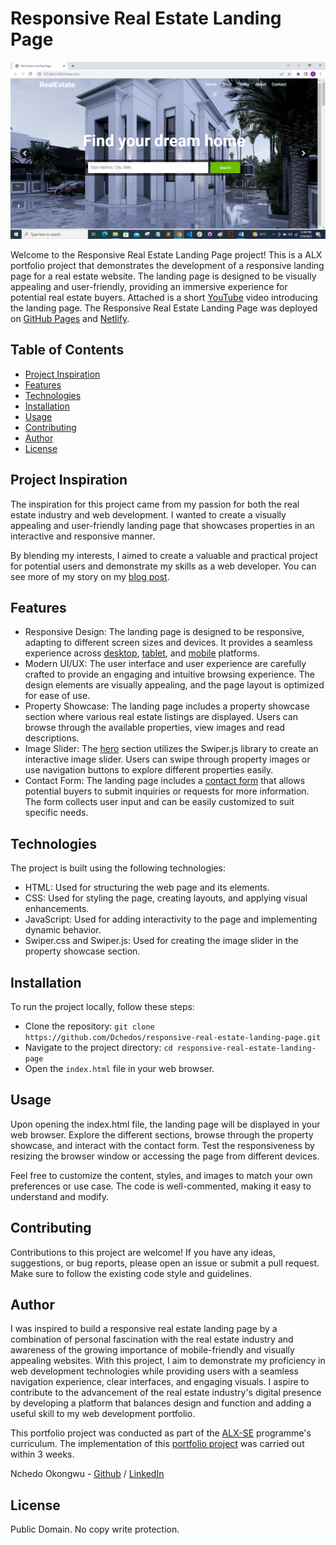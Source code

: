 # Responsive Real Estate Landing Page

![image](https://github.com/Dchedos/responsive-real-estate-landing-page/blob/main/assets/hero.png)

Welcome to the Responsive Real Estate Landing Page project! This is a ALX portfolio project that demonstrates the development of a responsive landing page for a real estate website. The landing page is designed to be visually appealing and user-friendly, providing an immersive experience for potential real estate buyers.
Attached is a short [YouTube](https://youtu.be/QDFeEoPWbxE) video introducing the landing page. The Responsive Real Estate Landing Page was deployed on [GitHub Pages](https://dchedos.github.io/responsive-real-estate-landing-page/) and [Netlify](https://dchedos-real-estate-landing-page.netlify.app/).

## Table of Contents
* [Project Inspiration](#project-inspiration)
* [Features](#features)
* [Technologies](#technologies)
* [Installation](#installation)
* [Usage](#usage)
* [Contributing](#contributing)
* [Author](#author)
* [License](#license)

## Project Inspiration
The inspiration for this project came from my passion for both the real estate industry and web development. I wanted to create a visually appealing and user-friendly landing page that showcases properties in an interactive and responsive manner.

By blending my interests, I aimed to create a valuable and practical project for potential users and demonstrate my skills as a web developer. You can see more of my story on my [blog post]().

## Features
* Responsive Design: The landing page is designed to be responsive, adapting to different screen sizes and devices. It provides a seamless experience across [desktop](https://github.com/Dchedos/responsive-real-estate-landing-page/blob/main/assets/desktop.png), [tablet](https://github.com/Dchedos/responsive-real-estate-landing-page/blob/main/assets/tablet.png), and [mobile](https://github.com/Dchedos/responsive-real-estate-landing-page/blob/main/assets/mobile.png) platforms.
* Modern UI/UX: The user interface and user experience are carefully crafted to provide an engaging and intuitive browsing experience. The design elements are visually appealing, and the page layout is optimized for ease of use.
* Property Showcase: The landing page includes a property showcase section where various real estate listings are displayed. Users can browse through the available properties, view images and read descriptions.
* Image Slider: The [hero](https://github.com/Dchedos/responsive-real-estate-landing-page/blob/main/assets/hero.png) section utilizes the Swiper.js library to create an interactive image slider. Users can swipe through property images or use navigation buttons to explore different properties easily.
* Contact Form: The landing page includes a [contact form](https://github.com/Dchedos/responsive-real-estate-landing-page/blob/main/assets/contact-form.png) that allows potential buyers to submit inquiries or requests for more information. The form collects user input and can be easily customized to suit specific needs.

## Technologies
The project is built using the following technologies:
* HTML: Used for structuring the web page and its elements.
* CSS: Used for styling the page, creating layouts, and applying visual enhancements.
* JavaScript: Used for adding interactivity to the page and implementing dynamic behavior.
* Swiper.css and Swiper.js: Used for creating the image slider in the property showcase section.

## Installation
To run the project locally, follow these steps:
* Clone the repository: `git clone https://github.com/Dchedos/responsive-real-estate-landing-page.git`
* Navigate to the project directory: `cd responsive-real-estate-landing-page`
* Open the `index.html` file in your web browser.

## Usage
Upon opening the index.html file, the landing page will be displayed in your web browser. Explore the different sections, browse through the property showcase, and interact with the contact form. Test the responsiveness by resizing the browser window or accessing the page from different devices.

Feel free to customize the content, styles, and images to match your own preferences or use case. The code is well-commented, making it easy to understand and modify.

## Contributing
Contributions to this project are welcome! If you have any ideas, suggestions, or bug reports, please open an issue or submit a pull request. Make sure to follow the existing code style and guidelines.

## Author
I was inspired to build a responsive real estate landing page by a combination of personal fascination with the real estate industry and awareness of the growing importance of mobile-friendly and visually appealing websites. With this project, I aim to demonstrate my proficiency in web development technologies while providing users with a seamless navigation experience, clear interfaces, and engaging visuals. I aspire to contribute to the advancement of the real estate industry's digital presence by developing a platform that balances design and function and adding a useful skill to my web development portfolio.

This portfolio project was conducted as part of the [ALX-SE](https://www.alxafrica.com/) programme's curriculum. The implementation of this [portfolio project](https://github.com/Dchedos/responsive-real-estate-landing-page) was carried out within 3 weeks.

Nchedo Okongwu - [Github](https://github.com/Dchedos) / [LinkedIn](https://www.linkedin.com/in/nchedo-okongwu-3b5a1681)

## License
Public Domain. No copy write protection.
